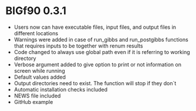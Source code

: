 # BIGf90 0.3.1

* Users now can have executable files, input files, and output files in different locations
* Warnings were added in case of run_gibbs and run_postgibbs functions that requires inputs to be together with renum results
* Code changed to always use global path even if it is referring to working directory
* Verbose argument added to give option to print or not information on screen while running
* Default values added
* Output directories need to exist. The function will stop if they don´t
* Automatic installation checks included
* NEWS file included
* GitHub example
